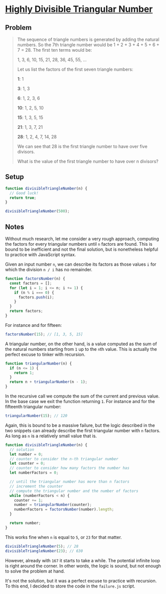 # [Highly Divisible Triangular Number](https://www.freecodecamp.org/learn/coding-interview-prep/project-euler/problem-12-highly-divisible-triangular-number)

## Problem

> The sequence of triangle numbers is generated by adding the natural numbers. So the 7th triangle number would be 1 + 2 + 3 + 4 + 5 + 6 + 7 = 28. The first ten terms would be:
>
> 1, 3, 6, 10, 15, 21, 28, 36, 45, 55, ...
>
> Let us list the factors of the first seven triangle numbers:
>
> **1**: 1
>
> **3**: 1, 3
>
> **6**: 1, 2, 3, 6
>
> **10**: 1, 2, 5, 10
>
> **15**: 1, 3, 5, 15
>
> **21**: 1, 3, 7, 21
>
> **28**: 1, 2, 4, 7, 14, 28
>
> We can see that 28 is the first triangle number to have over five divisors.
>
> What is the value of the first triangle number to have over n divisors?

## Setup

```js
function divisibleTriangleNumber(n) {
  // Good luck!
  return true;
}

divisibleTriangleNumber(500);
```

## Notes

Without much research, let me consider a very rough approach, computing the factors for every triangular numbers until `n` factors are found. This is bound to be inefficient and not the final solution, but is nonetheless helpful to practice with JavaScript syntax.

Given an input number `n`, we can describe its factors as those values `i` for which the division `n / i` has no remainder.

```js
function factorsNumber(n) {
  const factors = [];
  for (let i = 1; i <= n; i += 1) {
    if (n % i === 0) {
      factors.push(i);
    }
  }
  return factors;
}
```

For instance and for fifteen:

```js
factorsNumber(15); // [1, 3, 5, 15]
```

A triangular number, on the other hand, is a value computed as the sum of the natural numbers starting from `1` up to the `n`th value. This is actually the perfect excuse to tinker with recursion.

```js
function triangularNumber(n) {
  if (n <= 1) {
    return 1;
  }
  return n + triangularNumber(n - 1);
}
```

In the recursive call we compute the sum of the current and previous value. In the base case we exit the function returning `1`. For instance and for the fifteenth triangular number:

```js
triangularNumber(15); // 120
```

Again, this is bound to be a massive failure, but the logic described in the two snippets can already describe the first triangular number with `n` factors. As long as `n` is a relatively small value that is.

```js
function divisibleTriangleNumber(n) {
  // solution
  let number = 0;
  // counter to consider the n-th triangular number
  let counter = 0;
  // counter to consider how many factors the number has
  let numberFactors = 0;

  // until the triangular number has more than n factors
  // increment the counter
  // compute the triangular number and the number of factors
  while (numberFactors < n) {
    counter += 1;
    number = triangularNumber(counter);
    numberFactors = factorsNumber(number).length;
  }

  return number;
}
```

This works fine when `n` is equal to `5`, or `23` for that matter.

```js
divisibleTriangleNumber(5); // 28
divisibleTriangleNumber(23); // 630
```

However, already with `167` it starts to take a while. The potential infinite loop is right around the corner. In other words, the logic is sound, but not enough to solve the problem at hand.

It's not the solution, but it was a perfect excuse to practice with recursion. To this end, I decided to store the code in the `failure.js` script.
